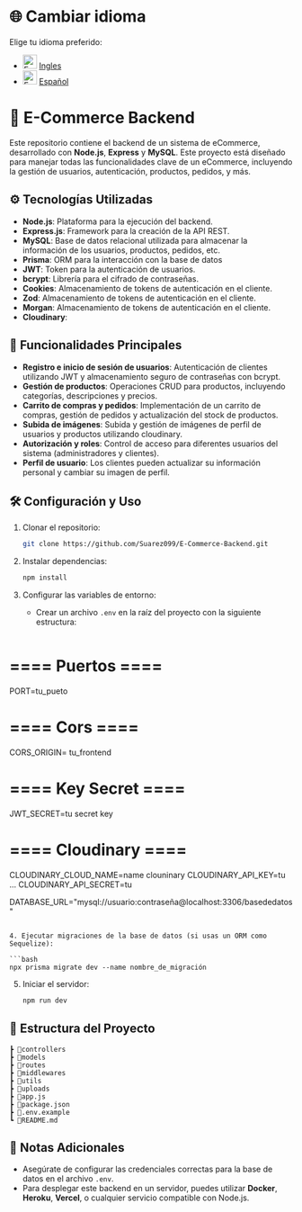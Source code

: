 # 🌐 Cambiar idioma

Elige tu idioma preferido:

- <img src="https://upload.wikimedia.org/wikipedia/en/a/a4/Flag_of_the_United_States.svg" alt="English" width="25"/> [Ingles](README.md)
- <img src="https://upload.wikimedia.org/wikipedia/commons/9/9a/Flag_of_Spain.svg" alt="Español" width="25"/> [Español](README_ES.md)

# 🛒 E-Commerce Backend

Este repositorio contiene el backend de un sistema de eCommerce, desarrollado con **Node.js**, **Express** y **MySQL**. Este proyecto está diseñado para manejar todas las funcionalidades clave de un eCommerce, incluyendo la gestión de usuarios, autenticación, productos, pedidos, y más.

## ⚙️ Tecnologías Utilizadas

- **Node.js**: Plataforma para la ejecución del backend.
- **Express.js**: Framework para la creación de la API REST.
- **MySQL**: Base de datos relacional utilizada para almacenar la información de los usuarios, productos, pedidos, etc.
- **Prisma**: ORM para la interacción con la base de datos
- **JWT**: Token para la autenticación de usuarios.
- **bcrypt**: Librería para el cifrado de contraseñas.
- **Cookies**: Almacenamiento de tokens de autenticación en el cliente.
- **Zod**: Almacenamiento de tokens de autenticación en el cliente.
- **Morgan**: Almacenamiento de tokens de autenticación en el cliente.
- **Cloudinary**:

## 🚀 Funcionalidades Principales

- **Registro e inicio de sesión de usuarios**: Autenticación de clientes utilizando JWT y almacenamiento seguro de contraseñas con bcrypt.
- **Gestión de productos**: Operaciones CRUD para productos, incluyendo categorías, descripciones y precios.
- **Carrito de compras y pedidos**: Implementación de un carrito de compras, gestión de pedidos y actualización del stock de productos.
- **Subida de imágenes**: Subida y gestión de imágenes de perfil de usuarios y productos utilizando cloudinary.
- **Autorización y roles**: Control de acceso para diferentes usuarios del sistema (administradores y clientes).
- **Perfil de usuario**: Los clientes pueden actualizar su información personal y cambiar su imagen de perfil.

## 🛠️ Configuración y Uso

1. Clonar el repositorio:

   ```bash
   git clone https://github.com/Suarez099/E-Commerce-Backend.git
   ```

2. Instalar dependencias:

   ```bash
   npm install
   ```

3. Configurar las variables de entorno:

   - Crear un archivo `.env` en la raíz del proyecto con la siguiente estructura:

   ```plaintext

   ```

# ==== Puertos ====

PORT=tu_pueto

# ==== Cors ====

CORS_ORIGIN= tu_frontend

# ==== Key Secret ====

JWT_SECRET=tu secret key

# ==== Cloudinary ====

CLOUDINARY_CLOUD_NAME=name clouninary
CLOUDINARY_API_KEY=tu ...
CLOUDINARY_API_SECRET=tu

DATABASE_URL="mysql://usuario:contraseña@localhost:3306/basededatos"

````

4. Ejecutar migraciones de la base de datos (si usas un ORM como Sequelize):

```bash
npx prisma migrate dev --name nombre_de_migración
````

5. Iniciar el servidor:
   ```bash
   npm run dev
   ```

## 📂 Estructura del Proyecto

```
┣ 📂controllers
┣ 📂models
┣ 📂routes
┣ 📂middlewares
┣ 📂utils
┣ 📂uploads
┣ 📜app.js
┣ 📜package.json
┣ 📜.env.example
┗ 📜README.md
```

## 📝 Notas Adicionales

- Asegúrate de configurar las credenciales correctas para la base de datos en el archivo `.env`.
- Para desplegar este backend en un servidor, puedes utilizar **Docker**, **Heroku**, **Vercel**, o cualquier servicio compatible con Node.js.
